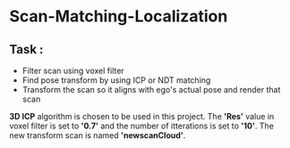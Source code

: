# Scan-Matching-Localization
## **Task :**
* Filter scan using voxel filter
* Find pose transform by using ICP or NDT matching
* Transform the scan so it aligns with ego's actual pose and render that scan

**3D ICP** algorithm is chosen to be used in this project. The **'Res'** value in voxel filter is set to **'0.7'** and the number of itterations is set to **'10'**. The new transform scan is named **'newscanCloud'**.
